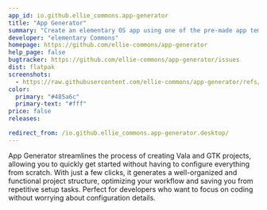 ```yaml
---
app_id: io.github.ellie_commons.app-generator
title: "App Generator"
summary: "Create an elementary OS app using one of the pre-made app templates"
developer: "elementary Commons"
homepage: https://github.com/ellie-commons/app-generator
help_page: false
bugtracker: https://github.com/ellie-commons/app-generator/issues
dist: flatpak
screenshots:
  - https://raw.githubusercontent.com/ellie-commons/app-generator/refs/heads/main/data/io.github.ellie_commons.app-generator.png
color:
  primary: "#485a6c"
  primary-text: "#fff"
price: false
releases:

redirect_from: /io.github.ellie_commons.app-generator.desktop/
---
```


<p>
            App Generator streamlines the process of creating Vala and GTK projects, allowing you to quickly get started without having to configure everything from scratch. With just a few clicks, it generates a well-organized and functional project structure, optimizing your workflow and saving you from repetitive setup tasks. Perfect for developers who want to focus on coding without worrying about configuration details.
        </p>